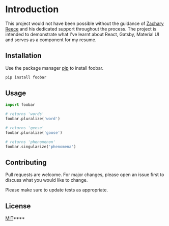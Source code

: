 # Introduction

This project would not have been possible without the guidance of [Zachary Reece](https://www.udemy.com/user/zacharyreece/) and his dedicated support throughout the process.
The project is intended to demonstrate what I've learnt about React, Gatsby, Material UI and serves as a component for my resume.

## Installation

Use the package manager [pip](https://pip.pypa.io/en/stable/) to install foobar.

```bash
pip install foobar
```

## Usage

```python
import foobar

# returns 'words'
foobar.pluralize('word')

# returns 'geese'
foobar.pluralize('goose')

# returns 'phenomenon'
foobar.singularize('phenomena')
```

## Contributing
Pull requests are welcome. For major changes, please open an issue first to discuss what you would like to change.

Please make sure to update tests as appropriate.

## License
[MIT](https://choosealicense.com/licenses/mit/)****